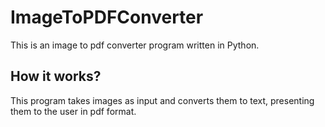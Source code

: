 # ImageToPDFConverter
This is an image to pdf converter program written in Python.
## How it works?
This program takes images as input and converts them to text, presenting them to the user in pdf format.
